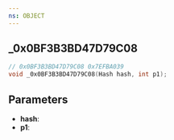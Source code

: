 ```yaml
---
ns: OBJECT
---
```

## _0x0BF3B3BD47D79C08

```c
// 0x0BF3B3BD47D79C08 0x7EFBA039
void _0x0BF3B3BD47D79C08(Hash hash, int p1);
```


## Parameters
* **hash**: 
* **p1**: 

